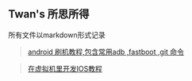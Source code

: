 ## Twan's 所思所得

所有文件以markdown形式记录

> [android 刷机教程,包含常用adb ,fastboot ,git 命令](https://github.com/twangithub/TwanLib/blob/master/1\)%20android%E5%B8%B8%E7%94%A8%E5%91%BD%E4%BB%A4.md)

> [在虚拟机里开发IOS教程](https://github.com/twangithub/TwanLib/blob/master/ios%E5%BC%80%E5%8F%91%E7%AC%94%E8%AE%B0.md)

